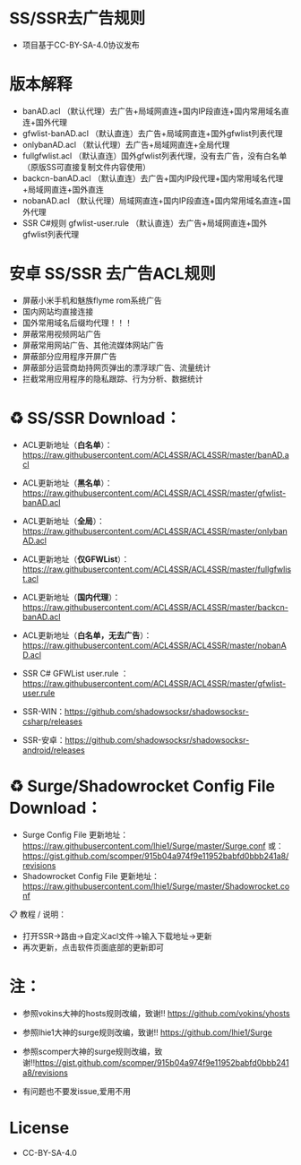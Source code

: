 # SS/SSR去广告规则
* 项目基于CC-BY-SA-4.0协议发布

# 版本解释
* banAD.acl （默认代理）去广告+局域网直连+国内IP段直连+国内常用域名直连+国外代理
* gfwlist-banAD.acl （默认直连）去广告+局域网直连+国外gfwlist列表代理
* onlybanAD.acl （默认代理）去广告+局域网直连+全局代理
* fullgfwlist.acl （默认直连）国外gfwlist列表代理，没有去广告，没有白名单（原版SS可直接复制文件内容使用）
* backcn-banAD.acl （默认直连）去广告+国内IP段代理+国内常用域名代理+局域网直连+国外直连
* nobanAD.acl （默认代理）局域网直连+国内IP段直连+国内常用域名直连+国外代理
* SSR C#规则 gfwlist-user.rule （默认直连）去广告+局域网直连+国外gfwlist列表代理

# 安卓 SS/SSR 去广告ACL规则
* 屏蔽小米手机和魅族flyme rom系统广告
* 国内网站均直接连接
* 国外常用域名后缀均代理！！！
* 屏蔽常用视频网站广告
* 屏蔽常用网站广告、其他流媒体网站广告
* 屏蔽部分应用程序开屏广告
* 屏蔽部分运营商劫持网页弹出的漂浮球广告、流量统计
* 拦截常用应用程序的隐私跟踪、行为分析、数据统计

# ♻️ SS/SSR Download：
* ACL更新地址（**白名单**）：https://raw.githubusercontent.com/ACL4SSR/ACL4SSR/master/banAD.acl
* ACL更新地址（**黑名单**）：https://raw.githubusercontent.com/ACL4SSR/ACL4SSR/master/gfwlist-banAD.acl
* ACL更新地址（**全局**）：https://raw.githubusercontent.com/ACL4SSR/ACL4SSR/master/onlybanAD.acl
* ACL更新地址（**仅GFWList**）：https://raw.githubusercontent.com/ACL4SSR/ACL4SSR/master/fullgfwlist.acl
* ACL更新地址（**国内代理**）：https://raw.githubusercontent.com/ACL4SSR/ACL4SSR/master/backcn-banAD.acl
* ACL更新地址（**白名单，无去广告**）：https://raw.githubusercontent.com/ACL4SSR/ACL4SSR/master/nobanAD.acl
* SSR C# GFWList user.rule ：https://raw.githubusercontent.com/ACL4SSR/ACL4SSR/master/gfwlist-user.rule


* SSR-WIN：https://github.com/shadowsocksr/shadowsocksr-csharp/releases
* SSR-安卓：https://github.com/shadowsocksr/shadowsocksr-android/releases

# ♻️ Surge/Shadowrocket Config File Download：
* Surge Config File 更新地址：https://raw.githubusercontent.com/lhie1/Surge/master/Surge.conf
						 或：https://gist.github.com/scomper/915b04a974f9e11952babfd0bbb241a8/revisions
* Shadowrocket Config File 更新地址：https://raw.githubusercontent.com/lhie1/Surge/master/Shadowrocket.conf

📋 教程 / 说明：
* 打开SSR->路由->自定义acl文件->输入下载地址->更新
* 再次更新，点击软件页面底部的更新即可

# 注：
* 参照vokins大神的hosts规则改编，致谢!! https://github.com/vokins/yhosts
* 参照lhie1大神的surge规则改编，致谢!! https://github.com/lhie1/Surge
* 参照scomper大神的surge规则改编，致谢!!https://gist.github.com/scomper/915b04a974f9e11952babfd0bbb241a8/revisions

* 有问题也不要发issue,爱用不用
		
# License		
* CC-BY-SA-4.0
